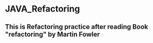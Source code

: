 # JAVA_Refactoring

## This is Refactoring practice after reading Book "refactoring" by Martin Fowler

